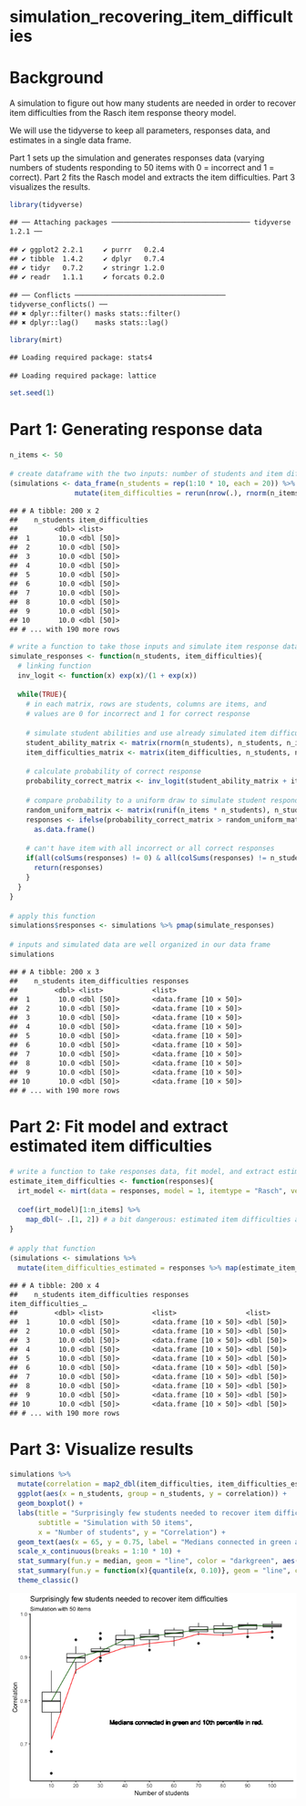 simulation\_recovering\_item\_difficulties
================

Background
==========

A simulation to figure out how many students are needed in order to recover item difficulties from the Rasch item response theory model.

We will use the tidyverse to keep all parameters, responses data, and estimates in a single data frame.

Part 1 sets up the simulation and generates responses data (varying numbers of students responding to 50 items with 0 = incorrect and 1 = correct). Part 2 fits the Rasch model and extracts the item difficulties. Part 3 visualizes the results.

``` r
library(tidyverse)
```

    ## ── Attaching packages ────────────────────────────────── tidyverse 1.2.1 ──

    ## ✔ ggplot2 2.2.1     ✔ purrr   0.2.4
    ## ✔ tibble  1.4.2     ✔ dplyr   0.7.4
    ## ✔ tidyr   0.7.2     ✔ stringr 1.2.0
    ## ✔ readr   1.1.1     ✔ forcats 0.2.0

    ## ── Conflicts ───────────────────────────────────── tidyverse_conflicts() ──
    ## ✖ dplyr::filter() masks stats::filter()
    ## ✖ dplyr::lag()    masks stats::lag()

``` r
library(mirt)
```

    ## Loading required package: stats4

    ## Loading required package: lattice

``` r
set.seed(1)
```

Part 1: Generating response data
================================

``` r
n_items <- 50

# create dataframe with the two inputs: number of students and item difficulties
(simulations <- data_frame(n_students = rep(1:10 * 10, each = 20)) %>% 
                mutate(item_difficulties = rerun(nrow(.), rnorm(n_items, mean = 0, sd = 1))))
```

    ## # A tibble: 200 x 2
    ##    n_students item_difficulties
    ##         <dbl> <list>           
    ##  1       10.0 <dbl [50]>       
    ##  2       10.0 <dbl [50]>       
    ##  3       10.0 <dbl [50]>       
    ##  4       10.0 <dbl [50]>       
    ##  5       10.0 <dbl [50]>       
    ##  6       10.0 <dbl [50]>       
    ##  7       10.0 <dbl [50]>       
    ##  8       10.0 <dbl [50]>       
    ##  9       10.0 <dbl [50]>       
    ## 10       10.0 <dbl [50]>       
    ## # ... with 190 more rows

``` r
# write a function to take those inputs and simulate item response data 
simulate_responses <- function(n_students, item_difficulties){
  # linking function
  inv_logit <- function(x) exp(x)/(1 + exp(x))
  
  while(TRUE){
    # in each matrix, rows are students, columns are items, and 
    # values are 0 for incorrect and 1 for correct response
    
    # simulate student abilities and use already simulated item difficulties
    student_ability_matrix <- matrix(rnorm(n_students), n_students, n_items, byrow = FALSE) 
    item_difficulties_matrix <- matrix(item_difficulties, n_students, n_items, byrow = TRUE)

    # calculate probability of correct response  
    probability_correct_matrix <- inv_logit(student_ability_matrix + item_difficulties_matrix)
    
    # compare probability to a uniform draw to simulate student responding to item
    random_uniform_matrix <- matrix(runif(n_items * n_students), n_students, n_items)
    responses <- ifelse(probability_correct_matrix > random_uniform_matrix, 1, 0) %>% 
      as.data.frame()
    
    # can't have item with all incorrect or all correct responses
    if(all(colSums(responses) != 0) & all(colSums(responses) != n_students)){
      return(responses)
    }
  }
}

# apply this function
simulations$responses <- simulations %>% pmap(simulate_responses)

# inputs and simulated data are well organized in our data frame
simulations
```

    ## # A tibble: 200 x 3
    ##    n_students item_difficulties responses             
    ##         <dbl> <list>            <list>                
    ##  1       10.0 <dbl [50]>        <data.frame [10 × 50]>
    ##  2       10.0 <dbl [50]>        <data.frame [10 × 50]>
    ##  3       10.0 <dbl [50]>        <data.frame [10 × 50]>
    ##  4       10.0 <dbl [50]>        <data.frame [10 × 50]>
    ##  5       10.0 <dbl [50]>        <data.frame [10 × 50]>
    ##  6       10.0 <dbl [50]>        <data.frame [10 × 50]>
    ##  7       10.0 <dbl [50]>        <data.frame [10 × 50]>
    ##  8       10.0 <dbl [50]>        <data.frame [10 × 50]>
    ##  9       10.0 <dbl [50]>        <data.frame [10 × 50]>
    ## 10       10.0 <dbl [50]>        <data.frame [10 × 50]>
    ## # ... with 190 more rows

Part 2: Fit model and extract estimated item difficulties
=========================================================

``` r
# write a function to take responses data, fit model, and extract estimated item difficulties
estimate_item_difficulties <- function(responses){
  irt_model <- mirt(data = responses, model = 1, itemtype = "Rasch", verbose = FALSE)
  
  coef(irt_model)[1:n_items] %>% 
    map_dbl(~ .[1, 2]) # a bit dangerous: estimated item difficulties are 2nd value
}

# apply that function
(simulations <- simulations %>% 
  mutate(item_difficulties_estimated = responses %>% map(estimate_item_difficulties)))
```

    ## # A tibble: 200 x 4
    ##    n_students item_difficulties responses              item_difficulties_…
    ##         <dbl> <list>            <list>                 <list>             
    ##  1       10.0 <dbl [50]>        <data.frame [10 × 50]> <dbl [50]>         
    ##  2       10.0 <dbl [50]>        <data.frame [10 × 50]> <dbl [50]>         
    ##  3       10.0 <dbl [50]>        <data.frame [10 × 50]> <dbl [50]>         
    ##  4       10.0 <dbl [50]>        <data.frame [10 × 50]> <dbl [50]>         
    ##  5       10.0 <dbl [50]>        <data.frame [10 × 50]> <dbl [50]>         
    ##  6       10.0 <dbl [50]>        <data.frame [10 × 50]> <dbl [50]>         
    ##  7       10.0 <dbl [50]>        <data.frame [10 × 50]> <dbl [50]>         
    ##  8       10.0 <dbl [50]>        <data.frame [10 × 50]> <dbl [50]>         
    ##  9       10.0 <dbl [50]>        <data.frame [10 × 50]> <dbl [50]>         
    ## 10       10.0 <dbl [50]>        <data.frame [10 × 50]> <dbl [50]>         
    ## # ... with 190 more rows

Part 3: Visualize results
=========================

``` r
simulations %>% 
  mutate(correlation = map2_dbl(item_difficulties, item_difficulties_estimated, cor)) %>% 
  ggplot(aes(x = n_students, group = n_students, y = correlation)) +
  geom_boxplot() + 
  labs(title = "Surprisingly few students needed to recover item difficulties", 
       subtitle = "Simulation with 50 items",
       x = "Number of students", y = "Correlation") +
  geom_text(aes(x = 65, y = 0.75, label = "Medians connected in green and 10th percentile in red.")) +
  scale_x_continuous(breaks = 1:10 * 10) +
  stat_summary(fun.y = median, geom = "line", color = "darkgreen", aes(group = 1)) + 
  stat_summary(fun.y = function(x){quantile(x, 0.10)}, geom = "line", color = "red", aes(group = 1)) +
  theme_classic()
```

![](simulation_recovering_item_difficulties_files/figure-markdown_github/unnamed-chunk-4-1.png)
